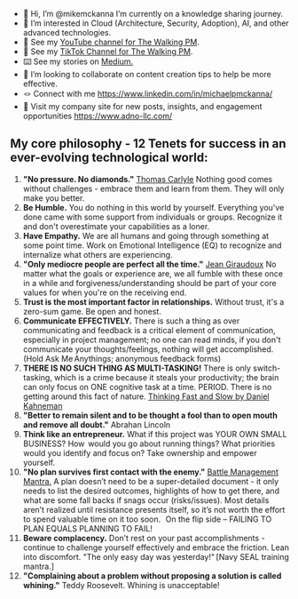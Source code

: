 - 🌱 Hi, I’m @mikemckanna I’m currently on a knowledge sharing journey.
- 👀 I’m interested in Cloud (Architecture, Security, Adoption), AI, and other advanced technologies.
- 🎥 See my [YouTube channel for The Walking PM](http://www.youtube.com/@TheWalkingPM).
- 🎦 See my [TikTok Channel for The Walking PM](https://www.tiktok.com/@adnollc).
- ⌨️ See my stories on [Medium.](https://medium.com/@mckan1974) 
- 💞️ I’m looking to collaborate on content creation tips to help be more effective. 
- 🪢 Connect with me https://www.linkedin.com/in/michaelpmckanna/
- 🏢 Visit my company site for new posts, insights, and engagement opportunities https://www.adno-llc.com/

## My core philosophy - 12 Tenets for success in an ever-evolving technological world:
1. **"No pressure. No diamonds."** [Thomas Carlyle](https://en.wikipedia.org/wiki/Thomas_Carlyle) Nothing good comes without challenges - embrace them and learn from them. They will only make you better.  
2. **Be Humble.** You do nothing in this world by yourself. Everything you've done came with some support from individuals or groups. Recognize it and don't overestimate your capabilities as a loner. 
3. **Have Empathy.** We are all humans and going through something at some point time. Work on Emotional Intelligence (EQ) to recognize and internalize what others are experiencing.  
4. **"Only mediocre people are perfect all the time."** [Jean Giraudoux](https://en.wikipedia.org/wiki/Jean_Giraudoux) No matter what the goals or experience are, we all fumble with these once in a while and forgiveness/understanding should be part of your core values for when you're on the receiving end.  
5. **Trust is the most important factor in relationships.** Without trust,  it's a zero-sum game. Be open and honest. 
6. **Communicate EFFECTIVELY.** There is such a thing as over communicating and feedback is a critical element of communication, especially in project management; no one can read minds, if you don't communicate your thoughts/feelings, nothing will get accomplished. (Hold Ask Me Anythings; anonymous feedback forms) 
7. **THERE IS NO SUCH THING AS MULTI-TASKING!** There is only switch-tasking, which is a crime because it steals your productivity; the brain can only focus on ONE cognitive task at a time. PERIOD. There is no getting around this fact of nature. [Thinking Fast and Slow by Daniel Kahneman](https://en.wikipedia.org/wiki/Thinking,_Fast_and_Slow)
8. **"Better to remain silent and to be thought a fool than to open mouth and remove all doubt."** Abrahan Lincoln  
9. **Think like an entrepreneur.** What if this project was YOUR OWN SMALL BUSINESS? How  would you go about running things? What priorities would you identify and focus on? Take ownership and empower yourself.  
10. **"No plan survives first contact with the enemy."** [Battle Management Mantra.](https://www.google.com/search?q=no+plan+survives+first+contact+with+the+enemy&oq=no+plan+sur&gs_lcrp=EgZjaHJvbWUqBwgAEAAYgAQyBwgAEAAYgAQyBwgBEAAYgAQyBggCEEUYOTIHCAMQABiABDIHCAQQABiABDIHCAUQABiABDIHCAYQABiABDIGCAcQRRg80gEIMjk1MWowajSoAgCwAgA&sourceid=chrome&ie=UTF-8) A plan doesn’t need to be a super-detailed document - it only needs to list the desired outcomes, highlights of how to get there, and what are some fall backs if snags occur (risks/issues). Most details aren’t realized until resistance presents itself, so it’s not worth the effort to spend valuable time on it too soon.   On the flip side – FAILING TO PLAN EQUALS PLANNING TO FAIL! 
11. **Beware complacency.** Don’t rest on your past accomplishments - continue to challenge yourself effectively and embrace the friction. Lean into discomfort. "The only easy day was yesterday!" [Navy SEAL training mantra.] 
12. **"Complaining about a problem without proposing a solution is called whining."** Teddy Roosevelt. Whining is unacceptable!
    
<!---
mikemckanna/mikemckanna is a ✨ special ✨ repository because its `README.md` (this file) appears on your GitHub profile.
You can click the Preview link to take a look at your changes.
--->
